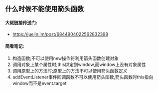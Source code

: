 ## 什么时候不能使用箭头函数
#### 大佬链接传送门:
- https://juejin.im/post/6844904022562832398
#### 简看笔记:
1. 构造函数;不可以使用new操作符利用箭头函数创建对象
2. 调用对象上某个属性时;this绑定到window,而window上没有对象属性
3. 调用原型上的方法时;原型上的方法不可以使用箭头函数定义
4. addEventListener事件回调函数不可以使用箭头函数,箭头函数时this指向window而不是event.target
